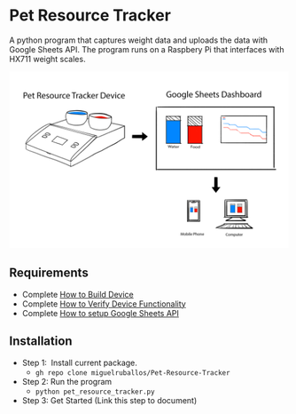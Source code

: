 # Pet Resource Tracker

A python program that captures weight data and uploads the data with Google Sheets API. The program runs on a Raspbery Pi that interfaces with HX711 weight scales. 

![](/Build%20and%20Verify%20Device/Image%20Files/system_overview.png)
## Requirements

*   Complete [How to Build Device](/Build%20and%20Verify%20Device/How_to_Build_Device.md)
*   Complete [How to Verify Device Functionality](/Build%20and%20Verify%20Device/How_to_verify_device_functionality.md)
*   Complete [How to setup Google Sheets API]()

## Installation

*   Step 1:  Install current package. 
    *   `gh repo clone miguelruballos/Pet-Resource-Tracker`
*   Step 2: Run the program
    *   `python pet_resource_tracker.py`
*   Step 3: Get Started (Link this step to document)

